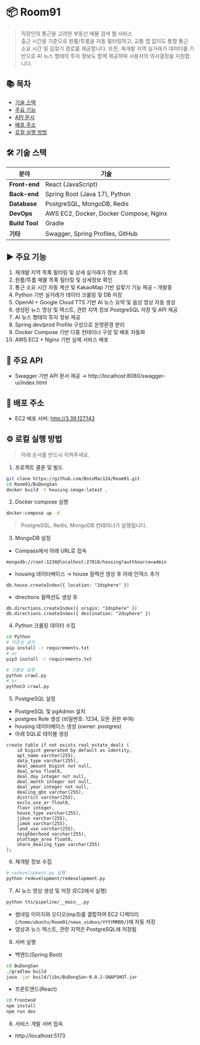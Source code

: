 # 📦 Room91

> 직장인의 통근을 고려한 부동산 매물 검색 웹 서비스  
출근 시간을 기준으로 원룸/투룸을 자동 필터링하고, 교통 앱 없이도 통합 통근 소요 시간 및 길찾기 경로를 제공합니다.
또한, 재개발 지역 실거래가 데이터를 기반으로 AI 뉴스 형태의 투자 정보도 함께 제공하여 사용자의 의사결정을 지원합니다.

## 📚 목차
- [기술 스택](#-기술-스택)
- [주요 기능](#-주요-기능)
- [API 문서](#-주요-api)
- [배포 주소](#-배포-주소)
- [로컬 실행 방법](#-로컬-실행-방법)

## 🛠 기술 스택


| 분야             | 기술                                     |
| -------------- | -------------------------------------- |
| **Front-end**  | React (JavaScript)                     |
| **Back-end**   | Spring Boot (Java 17), Python          |
| **Database**   | PostgreSQL, MongoDB, Redis             |
| **DevOps**     | AWS EC2, Docker, Docker Compose, Nginx |
| **Build Tool** | Gradle                                 |
| **기타**         | Swagger, Spring Profiles, GitHub       |


## ▶️ 주요 기능
1. 재개발 지역 목록 필터링 및 상세 실거래가 정보 조회
2. 원룸/투룸 매물 목록 필터링 및 상세정보 확인
3. 통근 소요 시간 자동 계산 및 KakaoMap 기반 길찾기 기능 제공 - 개발중
4. Python 기반 실거래가 데이터 크롤링 및 DB 저장
5. OpenAI + Google Cloud TTS 기반 AI 뉴스 요약 및 음성 영상 자동 생성 
6. 생성된 뉴스 영상 및 텍스트, 관련 지역 정보 PostgreSQL 저장 및 API 제공 
7. AI 뉴스 형태의 투자 정보 제공 
8. Spring dev/prod Profile 구성으로 운영환경 분리 
9. Docker Compose 기반 다중 컨테이너 구성 및 배포 자동화 
10. AWS EC2 + Nginx 기반 실제 서비스 배포

## 📡 주요 API

- Swagger 기반 API 문서 제공
  → http://localhost:8080/swagger-ui/index.html

## 🚀 배포 주소

- EC2 배포 서버: http://3.39.127.143

## ⚙️ 로컬 실행 방법

> 아래 순서를 반드시 지켜주세요.

1. 프로젝트 클론 및 빌드
```bash
git clone https://github.com/BossMac124/Room91.git
cd Room91/BuDongSan
docker build -t housing-image:latest .
```

2. Docker compose 실행
```bash
docker-compose up -d
```
> PostgreSQL, Redis, MongoDB 컨테이너가 실행됩니다.

3. MongoDB 설정
- Compass에서 아래 URL로 접속
```aiignore
mongodb://root:1234@localhost:27018/housing?authSource=admin
```
- housing 데이터베이스 → house 컬렉션 생성 후 아래 인덱스 추가
```aiignore
db.house.createIndex({ location: "2dsphere" })
```
- directions 컬렉션도 생성 후
```aiignore
db.directions.createIndex({ origin: "2dsphere" })
db.directions.createIndex({ destination: "2dsphere" })
```

4. Python 크롤링 데이터 수집
```bash
cd Python
# 의존성 설치
pip install -r requirements.txt
# or
pip3 install -r requirements.txt

# 크롤링 실행
python crawl.py
# or
python3 crawl.py
```

5. PostgreSQL 설정
- PostgreSQL 및 pgAdmin 설치
- postgres Role 생성 (비밀번호: 1234, 모든 권한 부여)
- housing 데이터베이스 생성 (owner: postgres)
- 아래 SQL로 테이블 생성

```tsql
create table if not exists real_estate_deals (
    id bigint generated by default as identity,
    apt_name varchar(255),
    data_type varchar(255),
    deal_amount bigint not null,
    deal_area float8,
    deal_day integer not null,
    deal_month integer not null,
    deal_year integer not null,
    dealing_gbn varchar(255),
    district varchar(255),
    exclu_use_ar float8,
    floor integer,
    house_type varchar(255),
    jibun varchar(255),
    jimok varchar(255),
    land_use varchar(255),
    neighborhood varchar(255),
    plottage_area float8,
    share_dealing_type varchar(255)
);
```

6. 재개발 정보 수집
```bash
# redevelopment.py 실행
python redevelopment/redevelopment.py
```

7. AI 뉴스 영상 생성 및 저장 (EC2에서 실행)
```bash
python tts/pipeline/__main__.py
```
- 썸네일 이미지와 오디오(mp3)를 결합하여 EC2 디렉터리(`/home/ubuntu/Room91/news_videos/YYYYMMDD/`)에 자동 저장
- 영상과 뉴스 텍스트, 관련 지역은 PostgreSQL에 저장됨

8. 서버 실행
- 백엔드(Spring Boot)
```bash
cd BuDongSan
./gradlew build
java -jar build/libs/BuDongSan-0.0.1-SNAPSHOT.jar
```
- 프론트엔드(React)
```bash
cd frontend
npm install
npm run dev
```

8. 서비스 개발 서버 접속
- http://localhost:5173

[//]: # (1. Git 클론)

[//]: # (    - ```git clone https://github.com/BossMac124/Room91.git```)

[//]: # ()
[//]: # (2. MongoDBCompass, docker Desktop 설치)

[//]: # ()
[//]: # (3. 프로젝트 복제 후 빌드 실행)

[//]: # ()
[//]: # (4. 터미널에서 )

[//]: # ()
[//]: # (   'cd BuDongSan )

[//]: # ()
[//]: # (   docker build -t housing-image:latest .')

[//]: # ()
[//]: # (   생성된 이미지 확인)

[//]: # ()
[//]: # (5. docker-compose.yml 파일 실행 후 docker Desktop에서 budongsan 멀티컨테이너 실행)

[//]: # ()
[//]: # (6. MongoDB 설치 후 27017 -> 27018 포트로 변경)

[//]: # ()
[//]: # (7. MongoDBCompass에서 접속할 때 url을 'mongodb://root:1234@localhost:27018/housing?authSource=admin' 으로 접속합니다.)

[//]: # ()
[//]: # (8. housing 데이터베이스 만들고 house 컬렉션 생성)

[//]: # ()
[//]: # (9. house 컬렉션에서 OpenMongoDB shell에 접속)

[//]: # ()
[//]: # (    'db.house.createIndex&#40; { location: "2dsphere" }&#41;' 명령어를 실행)

[//]: # ()
[//]: # (10. MongoDBCompass에서 directions 컬렉션을 생성후 OpenMongoDB shell에 접속)

[//]: # ()
[//]: # (      'db.directions.createIndex&#40; { origin: "2dsphere" }&#41;)

[//]: # ()
[//]: # (      db.directions.createIndex&#40; { destination: "2dsphere" }&#41;')

[//]: # ()
[//]: # (    명령어 실행)

[//]: # ()
[//]: # (11. Python 폴더 들어가서 터미널로 이동)

[//]: # ()
[//]: # (    'cd C:\Users\wjddu\IdeaProjects\Room91\Python' <- 각자 컴퓨터 디렉토리에 맞는 폴더 위치 수정)

[//]: # (   )
[//]: # (     Window : 'pip install -r requirements.txt ' 명령어 실행)

[//]: # ()
[//]: # (     Mac : 'pip3 install -r requirements.txt ' 명령어 실행)

[//]: # ()
[//]: # (13. Window : 'python crawl.py' 을)

[//]: # ()
[//]: # (    Mac : 'python3 crawl.py' 을 실행)

[//]: # (=======)

[//]: # (      'db.directions.createIndex&#40; { origin: "2dsphere" }&#41;)

[//]: # (      )
[//]: # (      db.directions.createIndex&#40; { destination: "2dsphere" }&#41;' )

[//]: # (      명령어 실행하여 인덱스 생성)

[//]: # ()
[//]: # (14. PostgreSQL 설치)

[//]: # ()
[//]: # (    Window : https://www.enterprisedb.com/downloads/postgres-postgresql-downloads 접속 후 15.12 버전 설치)

[//]: # ()
[//]: # (    Mac : 'brew install postgresql@15' -> 'brew link postgresql@15 --force')

[//]: # ()
[//]: # (    초기 비밀번호는 알아서 설정)

[//]: # ()
[//]: # (15. pgAdmin4 설치)

[//]: # ()
[//]: # (    Window : https://www.postgresql.org/ftp/pgadmin/pgadmin4/v9.2/windows -> Files에 pgadmin4-9.2-x64.exe 설치)

[//]: # ()
[//]: # (    Mac : 'brew install --cask pgadmin4' 설치 후 응용프로그램에서 확인)

[//]: # ()
[//]: # (16. pgAdmin4 접속 -> 초기 비밀번호 입력 -> 초기 서버로 연결됨)

[//]: # ()
[//]: # (17. Role 생성)

[//]: # ()
[//]: # (    Servers -> PostgreSQL 15 -> Login/Group Roles 우클릭 -> Create -> Login/Group Role 클릭)

[//]: # ()
[//]: # (    General 항목 / name : postgres)

[//]: # (    Definition 항목 / Password : 1234)

[//]: # (    Privileges 항목 / 전부 활성화 후 save)

[//]: # ()
[//]: # (18. Database 생성)

[//]: # (   )
[//]: # (    Servers -> PostgreSQL 15 -> Databases 우클릭 -> Create -> Database... 클릭)

[//]: # ()
[//]: # (    General 항목 / Database : housing, Owner : postgres)

[//]: # (    입력 후 save)

[//]: # ()
[//]: # (19. 인텔리제이 내부에 postgreSQL 연결)

[//]: # ()
[//]: # (    DB 우클릭 후 new -> Query Console 클릭)

[//]: # (    )
[//]: # (20. create table if not exists real_estate_deals &#40;)

[//]: # (    id bigint generated by default as identity,)

[//]: # (    apt_name varchar&#40;255&#41;,)

[//]: # (    data_type varchar&#40;255&#41;,)

[//]: # (    deal_amount bigint not null,)

[//]: # (    deal_area float8,)

[//]: # (    deal_day integer not null,)

[//]: # (    deal_month integer not null,)

[//]: # (    deal_year integer not null,)

[//]: # (    dealing_gbn varchar&#40;255&#41;,)

[//]: # (    district varchar&#40;255&#41;,)

[//]: # (    exclu_use_ar float8,)

[//]: # (    floor integer,)

[//]: # (    house_type varchar&#40;255&#41;,)

[//]: # (    jibun varchar&#40;255&#41;,)

[//]: # (    jimok varchar&#40;255&#41;,)

[//]: # (    land_use varchar&#40;255&#41;,)

[//]: # (    neighborhood varchar&#40;255&#41;,)

[//]: # (    plottage_area float8,)

[//]: # (    share_dealing_type varchar&#40;255&#41;)

[//]: # (    &#41;;)

[//]: # ()
[//]: # (    쿼리문 실행 -> 테이블, 컬럼 생성)

[//]: # ()
[//]: # (20. Python/redevelopment 경로에 있는 redevelopment.py 실행)

[//]: # ()
[//]: # (21. BuDongSanApplication 실행, cd ./frontend/ 에서 npm run dev 실행)

[//]: # ()
[//]: # (22. http://localhost:5173 접속)